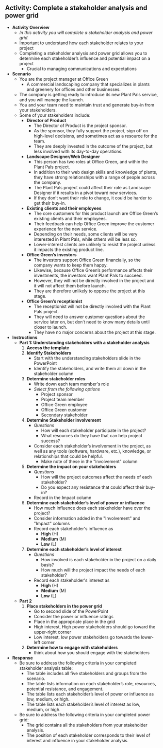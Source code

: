 ## Activity: Complete a stakeholder analysis and power grid
- **Activity Overview**
	- *In this activity you will complete a stakeholder analysis and power grid.*
	- Important to understand how each stakeholder relates to your project
	- Completing a stakeholder analysis and power grid allows you to determine each stakeholder’s influence and potential impact on a project
		- Crucial to managing communications and expectations
- **Scenario**
	- You are the project manager at Office Green
		- A commercial landscaping company that specializes in plants and greenery for offices and other businesses. 
	- The company is getting ready to introduce its new Plant Pals service, and you will manage the launch. 
	- You and your team need to maintain trust and generate buy-in from your stakeholders. 
	- Some of your stakeholders include:
		- **Director of Product**
			- The Director of Product is the project sponsor. 
			- As the sponsor, they fully support the project, sign off on high-level decisions, and sometimes act as a resource for the team. 
			- They are deeply invested in the outcome of the project, but less involved with its day-to-day operations.
		- **Landscape Designer/Web Designer** 
			- This person has two roles at Office Green, and within the Plant Pals project.
			- In addition to their web design skills and knowledge of plants, they have strong relationships with a range of people across the company. 
			- The Plant Pals project could affect their role as Landscape Designer if it results in a pivot toward new services. 
			- If they don’t want their role to change, it could be harder to get their buy-in.
		- **Existing clients and their employees** 
			- The core customers for this product launch are Office Green’s existing clients and their employees. 
			- Their feedback can help Office Green improve the customer experience for the new service. 
			- Depending on their needs, some clients will be very interested in Plant Pals, while others will be less so. 
			- Lower-interest clients are unlikely to resist the project unless it impacts the existing product line.
		- **Office Green’s investors** 
			- The investors support Office Green financially, so the company wants to keep them happy. 
			- Likewise, because Office Green’s performance affects their investments, the investors want Plant Pals to succeed. 
			- However, they will not be directly involved in the project and it will not affect them before launch. 
			- They are therefore unlikely to oppose the project at this stage.
		- **Office Green’s receptionist** 
			- The receptionist will not be directly involved with the Plant Pals project. 
			- They will need to answer customer questions about the service later on, but don’t need to know many details until closer to launch. 
			- They have no major concerns about the project at this stage.
- **Instructions**
	- **Part 1: Understanding stakeholders with a stakeholder analysis**
		1. **Access the template**
		2. **Identify Stakeholders**
			- Start with the understanding stakeholders slide in the PowerPoint
			- Identify the stakeholders, and write them all down in the stakeholder column
		3. **Determine stakeholder roles**
			- Write down each team member's role
			- *Select from the following options*
				- Project sponsor
				- Project team member
				- Office Green employee
				- Office Green customer 
				- Secondary stakeholder
		4. **Determine Stakeholder involvement**
			- *Questions*
				- How will each stakeholder participate in the project?
				- What resources do they have that can help project success?
			- Consider each stakeholder’s involvement in the project, as well as any tools (software, hardware, etc.), knowledge, or relationships that could be helpful.
				- Make note of these in the "Involvement" column
		5. **Determine the impact on your stakeholders**
			- *Questions*
				- How will the project outcomes affect the needs of each stakeholder?
				- Do you expect any resistance that could affect their buy-in?
			- Record in the Impact column
		6. **Determine each stakeholder’s level of power or influence**
			- How much influence does each stakeholder have over the project?
			- Consider information added in the "Involvement" and "Impact" columns
			- Record each stakeholder's influence as
				- **High** (H)
				- **Medium** (M)
				- **Low** (L)
		7. **Determine each stakeholder’s level of interest**
			- *Questions*
				- How involved is each stakeholder in the project on a daily basis?
				- How much will the project impact the needs of each stakeholder?
			- Record each stakeholder's interest as
				- **High** (H)
				- **Medium** (M)
				- **Low** (L)
	- **Part 2**
		1. **Place stakeholders in the power grid**
			- Go to second slide of the PowerPoint
			- Consider the power or influence ratings
			- Place in the appropriate place in the grid
			- High interest, High power stakeholders should go toward the upper-right corner
			- Low interest, low power stakeholders go towards the lower-left corner
		2. **Determine how to engage with stakeholders**
			- think about how you should engage with the stakeholders
- **Response**
	- Be sure to address the following criteria in your completed stakeholder analysis table:
		- The table includes all five stakeholders and groups from the scenario.
		- The table lists information on each stakeholder’s role, resources, potential resistance, and engagement.
		- The table lists each stakeholder’s level of power or influence as low, medium, or high.
		- The table lists each stakeholder’s level of interest as low, medium, or high.
	- Be sure to address the following criteria in your completed power grid:
		- The grid contains all the stakeholders from your stakeholder analysis. 
		- The position of each stakeholder corresponds to their level of interest and influence in your stakeholder analysis.